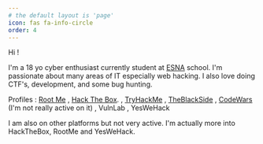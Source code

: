 ```yaml
---
# the default layout is 'page'
icon: fas fa-info-circle
order: 4
---
```


Hi !

I'm a 18 yo cyber enthusiast currently student at [ESNA](https://esna.bzh/) school.
I'm passionate about many areas of IT especially web hacking. I also love doing CTF's, development, and some bug hunting.

Profiles :
[Root Me](https://www.root-me.org/Ap4sh) , 
[Hack The Box](https://app.hackthebox.com/profile/377742).  ,
[TryHackMe](https://tryhackme.com/p/Ap4sh)  ,
[TheBlackSide](https://theblackside.fr/profil/Ap4sh)  ,
[CodeWars](https://www.codewars.com/users/Ap4sh) (I'm not really active on it)  ,
VulnLab  ,
YesWeHack  

I am also on other platforms but not very active. I'm actually more into HackTheBox, RootMe and YesWeHack.
